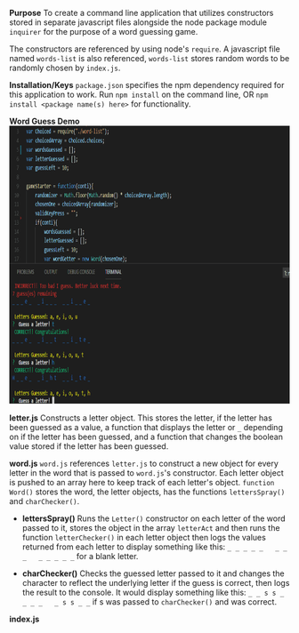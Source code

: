**Purpose**
To create a command line application that utilizes constructors stored in separate javascript files alongside the node package module `inquirer` for the purpose of a word guessing game.

The constructors are referenced by using node's `require`. A javascript file named `words-list` is also referenced, `words-list` stores random words to be randomly chosen by `index.js`.

**Installation/Keys**
`package.json` specifies the npm dependency required for this application to work. Run `npm install` on the command line, OR `npm install <package name(s) here>` for functionality.

**Word Guess Demo**
<img src="gifs-pics/word-guess-functioning.gif" width="700" height="500" alt="Word Guess Demo">

**letter.js**
Constructs a letter object. This stores the letter, if the letter has been guessed as a value, a function that displays the letter or `_` depending on if the letter has been guessed, and a function that changes the boolean value stored if the letter has been guessed.

**word.js**
`word.js` references `letter.js` to construct a new object for every letter in the word that is passed to `word.js`'s constructor. Each letter object is pushed to an array here to keep track of each letter's object. `function Word()` stores the word, the letter objects, has the functions `lettersSpray()` and `charChecker()`.

  * **lettersSpray()**
  Runs the `Letter()` constructor on each letter of the word passed to it, stores the object in the array `letterAct` and then runs the function `letterChecker()` in each letter object then logs the values returned from each letter to display something like this: `_ _ _ _ _   _ _ _   _ _ _ _ _` for a blank letter.

  * **charChecker()**
  Checks the guessed letter passed to it and changes the character to reflect the underlying letter if the guess is correct, then logs the result to the console. It would display something like this: `_ _ s s _   _ _ _   _ s s _ _` if s was passed to `charChecker()` and was correct.

**index.js**